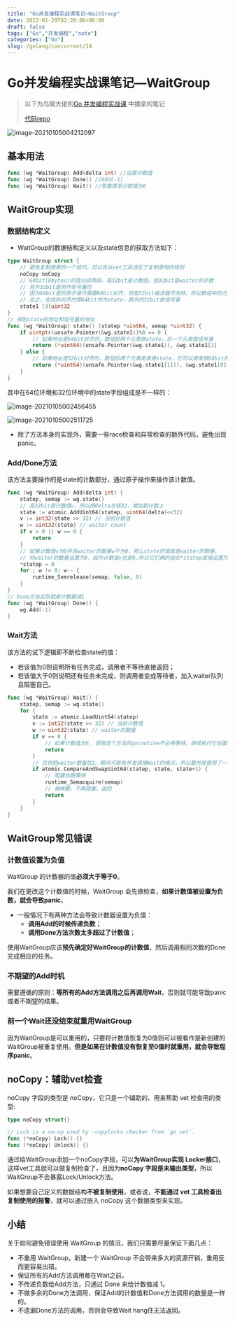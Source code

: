 ```yaml
---
title: "Go并发编程实战课笔记—WaitGroup"
date: 2022-01-29T02:28:06+08:00
draft: false
tags: ["Go","并发编程","note"]
categories: ["Go"]
slug: /golang/concurrent/14
---
```


# Go并发编程实战课笔记—WaitGroup

> 以下为鸟窝大佬的[Go 并发编程实战课](https://time.geekbang.org/column/intro/100061801) 中摘录的笔记
>
> [代码repo](https://github.com/catwithtudou/golang_concurrent_examples/tree/master/waitGroup)

![image-20210105004212097](https://img.zhengyua.cn/img/20210105004212.png)

## 基本用法

```go
func (wg *WaitGroup) Add(delta int) //设置计数值
func (wg *WaitGroup) Done() //Add(-1)
func (wg *WaitGroup) Wait() //阻塞直至计数值为0
```

## WaitGroup实现

### 数据结构定义

- WaitGroup的数据结构定义以及state信息的获取方法如下：

```go
type WaitGroup struct {
	// 避免复制使用的一个技巧，可以告诉vet工具违反了复制使用的规则
	noCopy noCopy
	// 64bit(8bytes)的值分成两段，高32bit是计数值，低32bit是waiter的计数
	// 另外32bit是用作信号量的
	// 因为64bit值的原子操作需要64bit对齐，但是32bit编译器不支持，所以数组中的元素在不同的
	// 总之，会找到对齐的那64bit作为state，其余的32bit做信号量
	state1 [3]uint32
}
// 得到state的地址和信号量的地址
func (wg *WaitGroup) state() (statep *uint64, semap *uint32) {
	if uintptr(unsafe.Pointer(&wg.state1))%8 == 0 {
		// 如果地址是64bit对齐的，数组前两个元素做state，后一个元素做信号量
		return (*uint64)(unsafe.Pointer(&wg.state1)), &wg.state1[2]
	} else {
		// 如果地址是32bit对齐的，数组后两个元素用来做state，它可以用来做64bit的原子操作
		return (*uint64)(unsafe.Pointer(&wg.state1[1])), &wg.state1[0]
	}
}
```

其中在64位环境和32位环境中的state字段组成是不一样的：

![image-20210105002456455](https://img.zhengyua.cn/img/20210105002503.png)

![image-20210105002511725](https://img.zhengyua.cn/img/20210105002511.png)

- 除了方法本身的实现外，需要一些race检查和异常检查的额外代码，避免出现panic。

### Add/Done方法

该方法主要操作的是state的计数部分，通过原子操作来操作该计数值。

```go
func (wg *WaitGroup) Add(delta int) {
	statep, semap := wg.state()
	// 高32bit是计数值v，所以把delta左移32，增加到计数上
	state := atomic.AddUint64(statep, uint64(delta)<<32)
	v := int32(state >> 32) // 当前计数值
	w := uint32(state) // waiter count
	if v > 0 || w == 0 {
		return
	}
	// 如果计数值v为0并且waiter的数量w不为0，那么state的值就是waiter的数量。
	// 将waiter的数量设置为0，因为计数值v也是0,所以它们俩的组合*statep直接设置为0即可。
	*statep = 0
	for ; w != 0; w-- {
		runtime_Semrelease(semap, false, 0)
	}
}
// Done方法实际就是计数器减1
func (wg *WaitGroup) Done() {
	wg.Add(-1)
}
```

### Wait方法

该方法的试下逻辑即不断检查state的值：

- 若该值为0则说明所有任务完成，调用者不等待直接返回；
- 若该值大于0则说明还有任务未完成，则调用者变成等待者，加入waiter队列且阻塞自己。

```go
func (wg *WaitGroup) Wait() {
	statep, semap := wg.state()
	for {
		state := atomic.LoadUint64(statep)
		v := int32(state >> 32) // 当前计数值
		w := uint32(state) // waiter的数量
		if v == 0 {
			// 如果计数值为0, 调用这个方法的goroutine不必再等待，继续执行它后面的逻辑即可
			return
		}
		// 否则把waiter数量加1。期间可能有并发调用Wait的情况，所以最外层使用了一个for循环
		if atomic.CompareAndSwapUint64(statep, state, state+1) {
			// 阻塞休眠等待
			runtime_Semacquire(semap)
			// 被唤醒，不再阻塞，返回
			return
		}
	}
}
```

## WaitGroup常见错误

### 计数值设置为负值

WaitGroup 的计数器的值**必须大于等于0**。

我们在更改这个计数值的时候，WaitGroup 会先做检查，**如果计数值被设置为负数，就会导致panic**。

- 一般情况下有两种方法会导致计数器设置为负值：
    - **调用Add的时候传递负数**；
    - **调用Done方法次数太多超过了计数值**；

使用WaitGroup应该**预先确定好WaitGroup的计数值**，然后调用相同次数的Done完成相应的任务。

### 不期望的Add时机

需要遵循的原则：**等所有的Add方法调用之后再调用Wait**，否则就可能导致panic或者不期望的结果。

### 前一个Wait还没结束就重用WaitGroup

因为WaitGroup是可以重用的，只要将计数值恢复为0值则可以被看作是新创建的WaitGroup被重复使用。**但是如果在计数值没有恢复至0值时就重用，就会导致程序panic**。

## noCopy：辅助vet检查

noCopy 字段的类型是 noCopy，它只是一个辅助的、用来帮助 vet 检查用的类型:

```go
type noCopy struct{}

// Lock is a no-op used by -copylocks checker from `go vet`.
func (*noCopy) Lock() {}
func (*noCopy) Unlock() {}
```

通过给WaitGroup添加一个noCopy字段，可以**为WaitGroup实现 Locker接口**，这样vet工具就可以做复制检查了，且因为**noCopy 字段是未输出类型**，所以WaitGroup不会暴露Lock/Unlock方法。

如果想要自己定义的数据结构**不被复制使用**，或者说，**不能通过 vet 工具检查出复制使用的报警**，就可以通过嵌入 noCopy 这个数据类型来实现。

## 小结

关于如何避免错误使用 WaitGroup 的情况，我们只需要尽量保证下面几点：

- 不重用 WaitGroup。新建一个 WaitGroup 不会带来多大的资源开销，重用反而更容易出错。
- 保证所有的Add方法调用都在Wait之前。
- 不传递负数给Add方法，只通过 Done 来给计数值减 1。
- 不做多余的Done方法调用，保证Add的计数值和Done方法调用的数量是一样的。
- 不遗漏Done方法的调用，否则会导致Wait hang住无法返回。